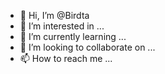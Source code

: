 - 👋 Hi, I’m @Birdta
- 👀 I’m interested in ...
- 🌱 I’m currently learning ...
- 💞️ I’m looking to collaborate on ...
- 📫 How to reach me ...

<!---
Birdta/Birdta is a ✨ special ✨ repository because its `README.md` (this file) appears on your GitHub profile.
You can click the Preview link to take a look at your changes.
--->
